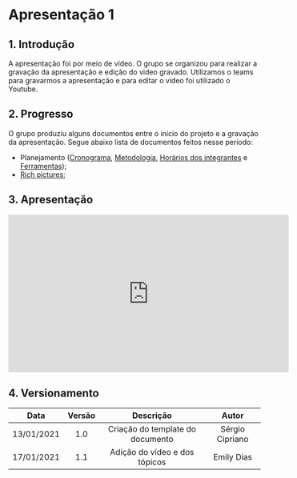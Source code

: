 # Apresentação 1

## 1. Introdução

A apresentação foi por meio de vídeo. O grupo se organizou para realizar a gravação da apresentação e edição do video gravado. Utilizamos o teams para gravarmos a apresentação e para editar o vídeo foi utilizado o Youtube.

## 2. Progresso

O grupo produziu alguns documentos entre o início do projeto e a gravação da apresentação. Segue abaixo lista de documentos feitos nesse período:

- Planejamento ([Cronograma](https://requisitos-de-software.github.io/2020.2-CarteiraDigitalTransito/planejamento/#2-cronograma), [Metodologia](https://requisitos-de-software.github.io/2020.2-CarteiraDigitalTransito/planejamento/#3-metodologia), [Horários dos integrantes](https://requisitos-de-software.github.io/2020.2-CarteiraDigitalTransito/planejamento/#4-horarios-disponiveis-dos-integrantes) e [Ferramentas](https://requisitos-de-software.github.io/2020.2-CarteiraDigitalTransito/planejamento/#5-ferramentas-utilizadas));
- [Rich pictures](https://requisitos-de-software.github.io/2020.2-CarteiraDigitalTransito/pre_rastreabilidade/rich_pictures/);

## 3. Apresentação

<iframe width="560" height="315" src="https://www.youtube.com/embed/n_HoFJHQjDU" frameborder="0" allow="accelerometer; autoplay; clipboard-write; encrypted-media; gyroscope; picture-in-picture" allowfullscreen></iframe>

## 4. Versionamento

|    Data    | Versão |            Descrição             |      Autor      |
| :--------: | :----: | :------------------------------: | :-------------: |
| 13/01/2021 |  1.0   | Criação do template do documento | Sérgio Cipriano |
| 17/01/2021 |  1.1   |  Adição do vídeo e dos tópicos   |   Emily Dias    |
